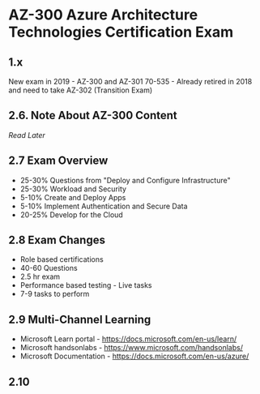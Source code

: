 # AZ-300 Azure Architecture Technologies Certification Exam

## 1.x
New exam in 2019 - AZ-300 and AZ-301
70-535 - Already retired in 2018 and need to take AZ-302 (Transition Exam)
		
## 2.6. Note About AZ-300 Content
*Read Later*
	
## 2.7 Exam Overview
* 25-30% Questions from "Deploy and Configure Infrastructure"
* 25-30% Workload and Security
* 5-10% Create and Deploy Apps
* 5-10% Implement Authentication and Secure Data
* 20-25% Develop for the Cloud

## 2.8 Exam Changes
* Role based certifications
* 40-60 Questions
* 2.5 hr exam
* Performance based testing - Live tasks
* 7-9 tasks to perform
		
## 2.9 Multi-Channel Learning
* Microsoft Learn portal - https://docs.microsoft.com/en-us/learn/
* Microsoft handsonlabs - https://www.microsoft.com/handsonlabs/
* Microsoft Documentation - https://docs.microsoft.com/en-us/azure/

## 2.10 	
	

